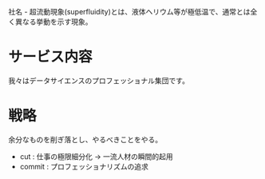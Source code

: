 社名 - 超流動現象(superfluidity)とは、液体ヘリウム等が極低温で、通常とは全く異なる挙動を示す現象。

# サービス内容

我々はデータサイエンスのプロフェッショナル集団です。

# 戦略

余分なものを削ぎ落とし、やるべきことをやる。

- cut  : 仕事の極限細分化 -> 一流人材の瞬間的起用
- commit : プロフェッショナリズムの追求
